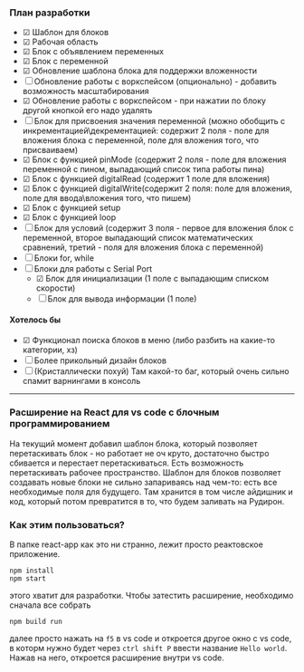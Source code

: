 ### План разработки

 - &#x2611; Шаблон для блоков
 - &#x2611; Рабочая область
 - &#x2611; Блок с объявлением переменных
 - &#x2611; Блок с переменной
 - &#x2611; Обновление шаблона блока для поддержки вложенности
 - &#x2610; Обновление работы с воркспейсом (опционально) - добавить возможность масштабирования
 - &#x2611; Обновление работы с воркспейсом - при нажатии по блоку другой кнопкой его надо удалять
 - &#x2610; Блок для присвоения значения переменной (можно обобщить с инкрементацией\декрементацией: содержит 2 поля - поле для вложения блока с переменной, поле для вложения того, что присваиваем)
 - &#x2611; Блок с функцией pinMode (содержит 2 поля - поле для вложения переменной с пином, выпадающий список типа работы пина)
 - &#x2611; Блок с функцией digitalRead (содержит 1 поле для вложения)
 - &#x2611; Блок с функцией digitalWrite(содержит 2 поля: поле для вложения, поле для ввода\вложения того, что пишем)
 - &#x2611; Блок с функцией setup
 - &#x2611; Блок с функцией loop 
 - &#x2610; Блок для условий (содержит 3 поля - первое для вложения блок с переменной, второе выпадающий список математических сравнений, третий - поля для вложения блока с переменной)
 - &#x2610; Блоки for, while
 - &#x2610; Блоки для работы с Serial Port 
    - &#x2611; Блок для инициализации (1 поле с выпадающим списком скорости)
    - &#x2610; Блок для вывода информации (1 поле)

#### Хотелось бы
- &#x2611; Функционал поиска блоков в меню (либо разбить на какие-то категории, хз)
- &#x2610; Более прикольный дизайн блоков
- &#x2610; (Кристаллически похуй) Там какой-то баг, который очень сильно спамит варнингами в консоль

---

### Расширение на React для vs code с блочным программированием
На текущий момент добавил шаблон блока, который позволяет перетаскивать блок - но работает не оч круто, достаточно быстро сбивается и перестает перетаскиваться. Есть возможность перетаскивать рабочее пространство. Шаблон для блоков позволяет создавать новые блоки не сильно запариваясь над чем-то: есть все необходимые поля для будущего. Там хранится в том числе айдишник и код, который потом превратится в то, что будем заливать на Рудирон. 

### Как этим пользоваться?
В папке react-app как это ни странно, лежит просто реактовское приложение. 
```
npm install
npm start
```
этого хватит для разработки. Чтобы затестить расширение, необходимо сначала все собрать
```
npm build run
```
далее просто нажать на `f5` в vs code и откроется другое окно с vs code, в которм нужно будет через `ctrl shift P` ввести название `Hello world`. Нажав на него, откроется расширение внутри vs code.



